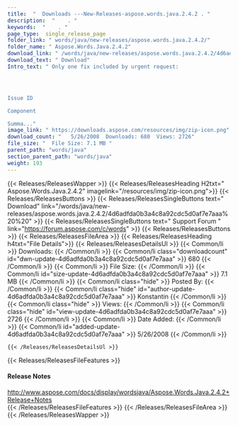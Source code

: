 ```yaml
---
title:  "  Downloads ---New-Releases-aspose.words.java.2.4.2 . " 
description:  "    . " 
keywords:  "    . " 
page_type:  single_release_page
folder_link: " words/java/new-releases/aspose.words.java.2.4.2/"
folder_name: " Aspose.Words.Java.2.4.2"
download_link: " /words/java/new-releases/aspose.words.java.2.4.2/4d6adfda0b3a4c8a92cdc5d0af7e7aaa"
download_text: " Download"
Intro_text: " Only one fix included by urgent request:




Issue ID

Component

Summa..."
image_link: " https://downloads.aspose.com/resources/img/zip-icon.png"
download_count: "   5/26/2008  Downloads: 680  Views: 2726"
file_size: "  File Size: 7.1 MB "
parent_path: "words/java"
section_parent_path: "words/java"
weight: 193 
---
```


{{< Releases/ReleasesWapper >}}
  {{< Releases/ReleasesHeading H2txt=" Aspose.Words.Java.2.4.2" imagelink="/resources/img/zip-icon.png">}}
  {{< Releases/ReleasesButtons >}}
    {{< Releases/ReleasesSingleButtons text=" Download" link="/words/java/new-releases/aspose.words.java.2.4.2/4d6adfda0b3a4c8a92cdc5d0af7e7aaa%20%20" >}}
    {{< Releases/ReleasesSingleButtons text=" Support Forum " link="https://forum.aspose.com/c/words" >}}
  {{< Releases/ReleasesButtons >}}
  {{< Releases/ReleasesFileArea >}}
    {{< Releases/ReleasesHeading h4txt="File Details">}}
    {{< Releases/ReleasesDetailsUl >}}
            {{< Common/li  >}} Downloads: {{< /Common/li >}} 
      {{< Common/li class="downloadcount" id="dwn-update-4d6adfda0b3a4c8a92cdc5d0af7e7aaa" >}} 680 {{< /Common/li >}} 
      {{< Common/li  >}} File Size: {{< /Common/li >}} 
      {{< Common/li id="size-update-4d6adfda0b3a4c8a92cdc5d0af7e7aaa" >}} 7.1 MB {{< /Common/li >}} 
      {{< Common/li  class="hide" >}} Posted By: {{< /Common/li >}} 
      {{< Common/li class="hide" id="author-update-4d6adfda0b3a4c8a92cdc5d0af7e7aaa" >}} Konstantin {{< /Common/li >}} 
      {{< Common/li class="hide"  >}} Views: {{< /Common/li >}} 
      {{< Common/li class="hide" id="view-update-4d6adfda0b3a4c8a92cdc5d0af7e7aaa" >}} 2726 {{< /Common/li >}} 
      {{< Common/li  >}} Date Added: {{< /Common/li >}} 
      {{< Common/li id="added-update-4d6adfda0b3a4c8a92cdc5d0af7e7aaa" >}} 5/26/2008 {{< /Common/li >}} 

    {{< /Releases/ReleasesDetailsUl >}}

  {{< Releases/ReleasesFileFeatures >}}
      <h4>Release Notes</h4><div><a href="http://www.aspose.com/docs/display/wordsjava/Aspose.Words.Java.2.4.2+Release+Notes">http://www.aspose.com/docs/display/wordsjava/Aspose.Words.Java.2.4.2+Release+Notes</a></div>
  {{< /Releases/ReleasesFileFeatures >}}
 {{< /Releases/ReleasesFileArea >}}
{{< /Releases/ReleasesWapper >}}


